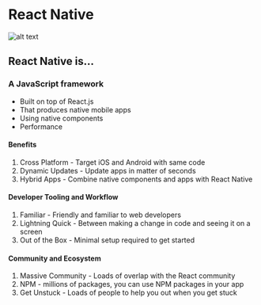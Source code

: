 # React Native

![alt text](https://www.jameelmukadam.com/wp-content/uploads/2017/10/reactnative.png "React Native")

## React Native is...
### A JavaScript framework
- Built on top of React.js
- That produces native mobile apps 
- Using native components
- Performance

#### Benefits

1. Cross Platform - Target iOS and Android with same code
2. Dynamic Updates - Update apps in matter of seconds
3. Hybrid Apps - Combine native components and apps with React Native

#### Developer Tooling and Workflow

1. Familiar - Friendly and familiar to web developers
2. Lightning Quick - Between making a change in code and seeing it on a screen
3. Out of the Box - Minimal setup required to get started

#### Community and Ecosystem

1. Massive Community - Loads of overlap with the React community
2. NPM - millions of packages, you can use NPM packages in your app
3. Get Unstuck - Loads of people to help you out when you get stuck





